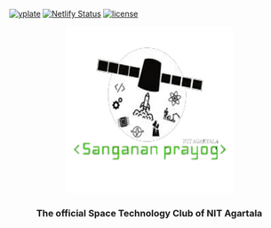 [![yplate](https://img.shields.io/badge/latest_build-link-blue)](https://sanganan-prayog.netlify.app/) [![Netlify Status](https://api.netlify.com/api/v1/badges/b8a0d3a3-c87c-4988-8fed-8824e8fcb09a/deploy-status)](https://app.netlify.com/sites/sanganan-prayog/deploys) [![license](https://img.shields.io/badge/License-MIT-yellow)](LICENSE)


<p align="center">
  <img 
    width="300"
    height="300"
    src="img/sangananprayog.png"
  >
  <h3 align="center">
  The official Space Technology Club of NIT Agartala
   </h3>
</p>